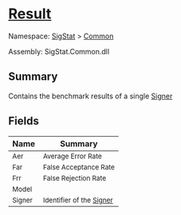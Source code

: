 # [Result](./Result.md)

Namespace: [SigStat]() > [Common](./README.md)

Assembly: SigStat.Common.dll

## Summary
Contains the benchmark results of a single [Signer](https://github.com/hargitomi97/sigstat/blob/master/docs/md/SigStat/Common/Signer.md)

## Fields

| Name | Summary | 
| --- | --- | 
| <sub>Aer</sub><div style="z-index: 1; position: absolute;"><img width=200/></div>| <sub>Average Error Rate</sub>| <br>
| <sub>Far</sub><div style="z-index: 1; position: absolute;"><img width=200/></div>| <sub>False Acceptance Rate</sub>| <br>
| <sub>Frr</sub><div style="z-index: 1; position: absolute;"><img width=200/></div>| <sub>False Rejection Rate</sub>| <br>
| <sub>Model</sub><div style="z-index: 1; position: absolute;"><img width=200/></div>| <sub></sub>| <br>
| <sub>Signer</sub><div style="z-index: 1; position: absolute;"><img width=200/></div>| <sub>Identifier of the [Signer](https://github.com/hargitomi97/sigstat/blob/master/docs/md/SigStat/Common/Result.md)</sub>| <br>


